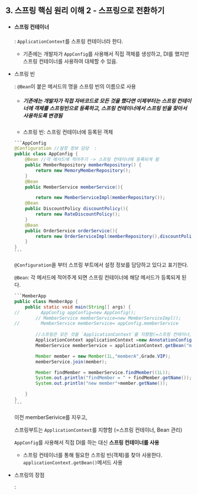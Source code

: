 ## 3. 스프링 핵심 원리 이해 2 - 스프링으로 전환하기

- #### 스프링 컨테이너

  : `ApplicationContext`를 스프링 컨테이너라 한다.

  - 기존에는 개발자가 `AppConfig`를 사용해서 직접 객체를 생성하고, DI를 했지만 스프링 컨테이너를 사용하여 대체할 수 있음.

- 스프링 빈

  : `@Bean`이 붙은 메서드의 명을 스프링 빈의 이름으로 사용

  - ##### 기존에는 개발자가 직접 자바코드로 모든 것을 했다면 이제부터는 스프링 컨테이너에 객체를 스프링빈으로 등록하고, 스프링 컨테이너에서 스프링 빈을 찾아서 사용하도록 변경됨

  - 스프링 빈:  스프링 컨테이너에 등록된 객체

  ~~~java
  ```AppConfig
  @Configuration //설정 정보 담당  :
  public class AppConfig {
      @Bean //각 메서드에 적어주기 -> 스프링 컨테이너에 등록되게 됨
      public MemberRepository memberRepository() {
          return new MemoryMemberRepository();
      }
      @Bean
      public MemberService memberService(){
  
          return new MemberServiceImpl(memberRepository());
      @Bean
      public DiscountPolicy discountPolicy(){
          return new RateDiscountPolicy();
      }
      @Bean
      public OrderService orderService(){
          return new OrderServiceImpl(memberRepository(),discountPolicy());
      }
  }
  ```
  ~~~

  `@Configuration`을 부터 스프링 부트에서 설정 정보를 담당하고 있다고 표기한다.

   `@Bean`: 각 메서드에 적어주게 되면 스프링 컨테이너에 해당 메서드가 등록되게 된다.

  ~~~java
  ```MemberApp
  public class MemberApp { 
      public static void main(String[] args) {
  //        AppConfig appConfig=new AppConfig();
          // MemberService memberService=new MemberServiceImpl();
  //        MemberService memberService= appConfig.memberService
          
          //스프링은 모든 것을 `ApplicationContext`를 지향함(=스프링 컨테이너, Bean 관리)
          ApplicationContext applicationContext =new AnnotationConfigApplicationContext(AppConfig.class);//선언 : AppConfig에 있는 환경설정 정보를 가지고 스프링이 스프링컨테이너에 넣고 관리한다.
          MemberService memberService = applicationContext.getBean("memberService",MemberService.class); //찾기 : .getBean(찾을것,반환타입)
  
          Member member = new Member(1L,"memberA",Grade.VIP);
          memberService.join(member);
  
          Member findMember = memberService.findMember((1L));
          System.out.println("findMember = " + findMember.getName());
          System.out.println("new member"+member.getName());
  
      }
  }
  ```
  ~~~

  이전 memberSerivice를 지우고, 

  스프링부트는 `ApplicationContext`를 지향함 (=스프링 컨테이너, Bean 관리)

  `AppConfig`를 사용해서 직접 DI를 하는 대신 **스프링 컨테이너를 사용**

  - 스프링 컨테이너를 통해 필요한 스프링 빈(객체)를 찾아 사용한다. `applicationContext.getBean()`메서드 사용

- 스프링의 장점 

  : 